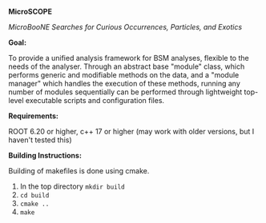 **MicroSCOPE** 

_MicroBooNE Searches for Curious Occurrences, Particles, and Exotics_

**Goal:**

To provide a unified analysis framework for BSM analyses, flexible to the needs of the analyser. Through an abstract base "module" class, which performs generic and modifiable methods on the data, and a "module manager" which handles the execution of these methods, running any number of modules sequentially can be performed through lightweight top-level executable scripts and configuration files.

**Requirements:**

ROOT 6.20 or higher, c++ 17 or higher (may work with older versions, but I haven't tested this)

**Building Instructions:**

Building of makefiles is done using cmake.

1) In the top directory `mkdir build`
2) `cd build`
3) `cmake ..`
4) `make`
